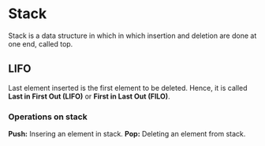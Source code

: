 # Stack
Stack is a data structure in which in which insertion and deletion are done at one end, called top.

## LIFO
Last element inserted is the first element to be deleted. Hence, it is called **Last in First Out (LIFO)** 
or **First in Last Out (FILO)**.

### Operations on stack
**Push:** Insering an element in stack.
**Pop:** Deleting an element from stack.